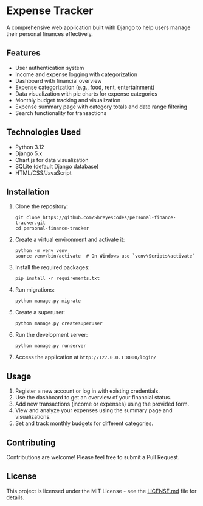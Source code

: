 # Expense Tracker

A comprehensive web application built with Django to help users manage their personal finances effectively.

## Features

- User authentication system
- Income and expense logging with categorization
- Dashboard with financial overview
- Expense categorization (e.g., food, rent, entertainment)
- Data visualization with pie charts for expense categories
- Monthly budget tracking and visualization
- Expense summary page with category totals and date range filtering
- Search functionality for transactions

## Technologies Used

- Python 3.12
- Django 5.x
- Chart.js for data visualization
- SQLite (default Django database)
- HTML/CSS/JavaScript

## Installation

1. Clone the repository:
   ```
   git clone https://github.com/Shreyescodes/personal-finance-tracker.git
   cd personal-finance-tracker
   ```

2. Create a virtual environment and activate it:
   ```
   python -m venv venv
   source venv/bin/activate  # On Windows use `venv\Scripts\activate`
   ```

3. Install the required packages:
   ```
   pip install -r requirements.txt
   ```

4. Run migrations:
   ```
   python manage.py migrate
   ```

5. Create a superuser:
   ```
   python manage.py createsuperuser
   ```

6. Run the development server:
   ```
   python manage.py runserver
   ```

7. Access the application at `http://127.0.0.1:8000/login/`

## Usage

1. Register a new account or log in with existing credentials.
2. Use the dashboard to get an overview of your financial status.
3. Add new transactions (income or expenses) using the provided form.
4. View and analyze your expenses using the summary page and visualizations.
5. Set and track monthly budgets for different categories.

## Contributing

Contributions are welcome! Please feel free to submit a Pull Request.

## License

This project is licensed under the MIT License - see the [LICENSE.md](LICENSE.md) file for details.
